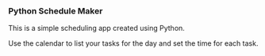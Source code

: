 ### Python Schedule Maker ###

This is a simple scheduling app created using Python.

Use the calendar to list your tasks for the day and set the time for each task.
